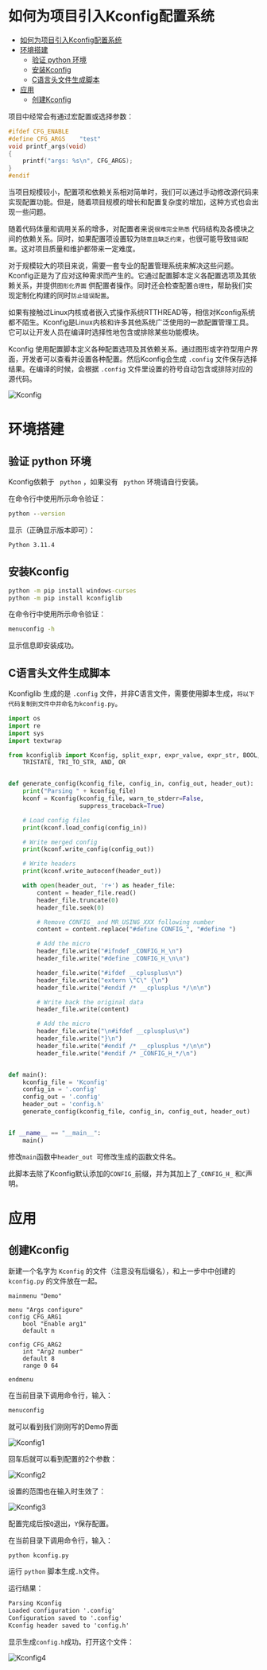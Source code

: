 # 如何为项目引入Kconfig配置系统

<!-- TOC -->
* [如何为项目引入Kconfig配置系统](#如何为项目引入kconfig配置系统)
* [环境搭建](#环境搭建)
  * [验证 python 环境](#验证-python-环境)
  * [安装Kconfig](#安装kconfig)
  * [C语言头文件生成脚本](#c语言头文件生成脚本)
* [应用](#应用)
  * [创建Kconfig](#创建kconfig)
<!-- TOC -->

项目中经常会有通过宏配置或选择参数：

```c
#ifdef CFG_ENABLE
#define CFG_ARGS    "test"
void printf_args(void)
{
    printf("args: %s\n", CFG_ARGS);
}
#endif
```

当项目规模较小，配置项和依赖关系相对简单时，我们可以通过手动修改源代码来实现配置功能。但是，随着项目规模的增长和配置复杂度的增加，这种方式也会出现一些问题。

随着代码体量和调用关系的增多，对配置者来说`很难完全熟悉`
代码结构及各模块之间的依赖关系。同时，如果配置项设置较为`随意且缺乏约束`，也很可能导致`错误配置`。这对项目质量和维护都带来一定难度。

对于规模较大的项目来说，需要一套专业的配置管理系统来解决这些问题。Kconfig正是为了应对这种需求而产生的。它通过配置脚本定义各配置选项及其依赖关系，并提供`图形化界面`
供配置者操作。同时还会检查配置`合理性`，帮助我们实现定制化构建的同时`防止错误配置`。

如果有接触过Linux内核或者嵌入式操作系统RTTHREAD等，相信对Kconfig系统都不陌生。Kconfig是Linux内核和许多其他系统广泛使用的一款配置管理工具。它可以让开发人员在编译时选择性地包含或排除某些功能模块。

Kconfig
使用配置脚本定义各种配置选项及其依赖关系。通过图形或字符型用户界面，开发者可以查看并设置各种配置。然后Kconfig会生成 `.config`
文件保存选择结果。在编译的时候，会根据 `.config` 文件里设置的符号自动包含或排除对应的源代码。

![Kconfig](picture/Kconfig/Kconfig.png)

# 环境搭建

## 验证 python 环境

Kconfig依赖于 ` python` ，如果没有 ` python` 环境请自行安装。

在命令行中使用所示命令验证：

```cmd
python --version
```

显示（正确显示版本即可）：

```cmd
Python 3.11.4
```

## 安装Kconfig

```cmd
python -m pip install windows-curses
python -m pip install kconfiglib
```

在命令行中使用所示命令验证：

```cmd
menuconfig -h
```

显示信息即安装成功。

## C语言头文件生成脚本

Kconfiglib 生成的是 `.config` 文件，并非C语言文件，需要使用脚本生成，`将以下代码复制到文件中并命名为kconfig.py`。

```python
import os
import re
import sys
import textwrap

from kconfiglib import Kconfig, split_expr, expr_value, expr_str, BOOL,
    TRISTATE, TRI_TO_STR, AND, OR


def generate_config(kconfig_file, config_in, config_out, header_out):
    print("Parsing " + kconfig_file)
    kconf = Kconfig(kconfig_file, warn_to_stderr=False,
                    suppress_traceback=True)

    # Load config files
    print(kconf.load_config(config_in))

    # Write merged config        
    print(kconf.write_config(config_out))

    # Write headers
    print(kconf.write_autoconf(header_out))

    with open(header_out, 'r+') as header_file:
        content = header_file.read()
        header_file.truncate(0)
        header_file.seek(0)

        # Remove CONFIG_ and MR_USING_XXX following number
        content = content.replace("#define CONFIG_", "#define ")

        # Add the micro
        header_file.write("#ifndef _CONFIG_H_\n")
        header_file.write("#define _CONFIG_H_\n\n")

        header_file.write("#ifdef __cplusplus\n")
        header_file.write("extern \"C\" {\n")
        header_file.write("#endif /* __cplusplus */\n\n")

        # Write back the original data
        header_file.write(content)

        # Add the micro
        header_file.write("\n#ifdef __cplusplus\n")
        header_file.write("}\n")
        header_file.write("#endif /* __cplusplus */\n\n")
        header_file.write("#endif /* _CONFIG_H_*/\n")


def main():
    kconfig_file = 'Kconfig'
    config_in = '.config'
    config_out = '.config'
    header_out = 'config.h'
    generate_config(kconfig_file, config_in, config_out, header_out)


if __name__ == "__main__":
    main()
```

修改`main`函数中`header_out `可修改生成的函数文件名。

此脚本去除了Kconfig默认添加的`CONFIG_`前缀，并为其加上了`_CONFIG_H_`
和`C`声明。

# 应用

## 创建Kconfig

新建一个名字为 `Kconfig` 的文件（注意没有后缀名），和上一步中中创建的 `kconfig.py` 的文件放在一起。

```Kconfig
mainmenu "Demo"

menu "Args configure"
config CFG_ARG1
    bool "Enable arg1"
    default n
    
config CFG_ARG2
	int "Arg2 number"
	default 8
	range 0 64

endmenu
```

在当前目录下调用命令行，输入：

```cmd
menuconfig
```

就可以看到我们刚刚写的Demo界面

![Kconfig1](picture/Kconfig/Kconfig1.png)

回车后就可以看到配置的2个参数：

![Kconfig2](picture/Kconfig/Kconfig2.png)

设置的范围也在输入时生效了：

![Kconfig3](picture/Kconfig/Kconfig3.png)

配置完成后按`Q`退出，`Y`保存配置。

在当前目录下调用命令行，输入：

```cmd
python kconfig.py
```

运行 `python` 脚本生成`.h`文件。

运行结果：

```cmd
Parsing Kconfig
Loaded configuration '.config'
Configuration saved to '.config'
Kconfig header saved to 'config.h'
```

显示生成`config.h`成功。打开这个文件：

![Kconfig4](picture/Kconfig/Kconfig4.png)
